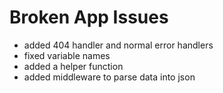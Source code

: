 # Broken App Issues

- added 404 handler and normal error handlers
- fixed variable names
- added a helper function
- added middleware to parse data into json
